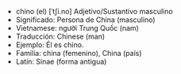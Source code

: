 - chino (el)	[ˈtʃi.no]	Adjetivo/Sustantivo masculino
- Significado: Persona de China (masculino)
- Vietnamese: người Trung Quốc (nam)
- Traducción: Chinese (man)
- Ejemplo: Él es chino.
- Familia: china (femenino), China (país)
- Latín: Sinae (forma antigua)